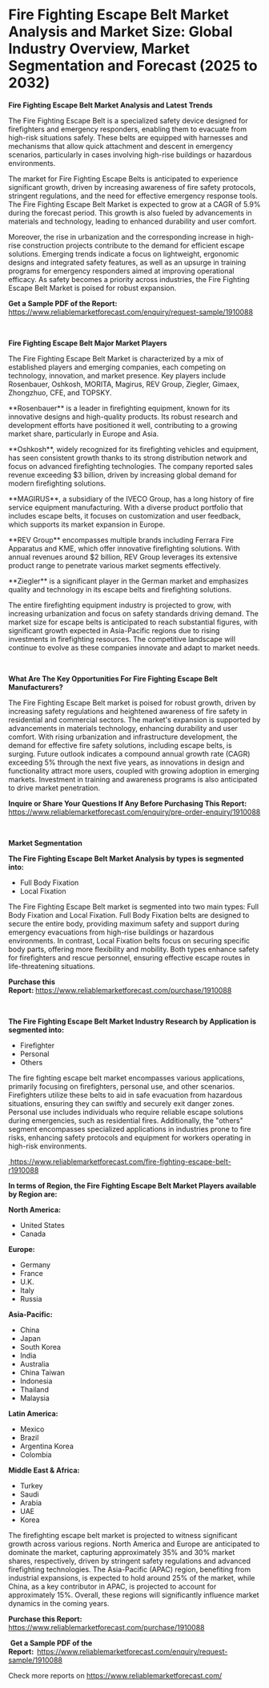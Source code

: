 <p><h1>Fire Fighting Escape Belt Market Analysis and Market Size: Global Industry Overview, Market Segmentation and Forecast (2025 to 2032)</h1></p><p><strong>Fire Fighting Escape Belt Market Analysis and Latest Trends</strong></p>
<p><p>The Fire Fighting Escape Belt is a specialized safety device designed for firefighters and emergency responders, enabling them to evacuate from high-risk situations safely. These belts are equipped with harnesses and mechanisms that allow quick attachment and descent in emergency scenarios, particularly in cases involving high-rise buildings or hazardous environments.</p><p>The market for Fire Fighting Escape Belts is anticipated to experience significant growth, driven by increasing awareness of fire safety protocols, stringent regulations, and the need for effective emergency response tools. The Fire Fighting Escape Belt Market is expected to grow at a CAGR of 5.9% during the forecast period. This growth is also fueled by advancements in materials and technology, leading to enhanced durability and user comfort. </p><p>Moreover, the rise in urbanization and the corresponding increase in high-rise construction projects contribute to the demand for efficient escape solutions. Emerging trends indicate a focus on lightweight, ergonomic designs and integrated safety features, as well as an upsurge in training programs for emergency responders aimed at improving operational efficacy. As safety becomes a priority across industries, the Fire Fighting Escape Belt Market is poised for robust expansion.</p></p>
<p><strong>Get a Sample PDF of the Report:&nbsp;</strong> <a href="https://www.reliablemarketforecast.com/enquiry/request-sample/1910088?utm_campaign=2440&utm_medium=2&utm_source=Github&utm_content=ia&utm_term=01032025&utm_id=fire-fighting-escape-belt">https://www.reliablemarketforecast.com/enquiry/request-sample/1910088</a></p>
<p>&nbsp;</p>
<p><strong>Fire Fighting Escape Belt Major Market Players</strong></p>
<p><p>The Fire Fighting Escape Belt Market is characterized by a mix of established players and emerging companies, each competing on technology, innovation, and market presence. Key players include Rosenbauer, Oshkosh, MORITA, Magirus, REV Group, Ziegler, Gimaex, Zhongzhuo, CFE, and TOPSKY.</p><p>**Rosenbauer** is a leader in firefighting equipment, known for its innovative designs and high-quality products. Its robust research and development efforts have positioned it well, contributing to a growing market share, particularly in Europe and Asia.</p><p>**Oshkosh**, widely recognized for its firefighting vehicles and equipment, has seen consistent growth thanks to its strong distribution network and focus on advanced firefighting technologies. The company reported sales revenue exceeding $3 billion, driven by increasing global demand for modern firefighting solutions.</p><p>**MAGIRUS**, a subsidiary of the IVECO Group, has a long history of fire service equipment manufacturing. With a diverse product portfolio that includes escape belts, it focuses on customization and user feedback, which supports its market expansion in Europe. </p><p>**REV Group** encompasses multiple brands including Ferrara Fire Apparatus and KME, which offer innovative firefighting solutions. With annual revenues around $2 billion, REV Group leverages its extensive product range to penetrate various market segments effectively.</p><p>**Ziegler** is a significant player in the German market and emphasizes quality and technology in its escape belts and firefighting solutions. </p><p>The entire firefighting equipment industry is projected to grow, with increasing urbanization and focus on safety standards driving demand. The market size for escape belts is anticipated to reach substantial figures, with significant growth expected in Asia-Pacific regions due to rising investments in firefighting resources. The competitive landscape will continue to evolve as these companies innovate and adapt to market needs.</p></p>
<p>&nbsp;</p>
<p><strong>What Are The Key Opportunities For Fire Fighting Escape Belt Manufacturers?</strong></p>
<p><p>The Fire Fighting Escape Belt market is poised for robust growth, driven by increasing safety regulations and heightened awareness of fire safety in residential and commercial sectors. The market's expansion is supported by advancements in materials technology, enhancing durability and user comfort. With rising urbanization and infrastructure development, the demand for effective fire safety solutions, including escape belts, is surging. Future outlook indicates a compound annual growth rate (CAGR) exceeding 5% through the next five years, as innovations in design and functionality attract more users, coupled with growing adoption in emerging markets. Investment in training and awareness programs is also anticipated to drive market penetration.</p></p>
<p><strong>Inquire or Share Your Questions If Any Before Purchasing This Report:</strong> <a href="https://www.reliablemarketforecast.com/enquiry/pre-order-enquiry/1910088?utm_campaign=2440&utm_medium=2&utm_source=Github&utm_content=ia&utm_term=01032025&utm_id=fire-fighting-escape-belt">https://www.reliablemarketforecast.com/enquiry/pre-order-enquiry/1910088</a></p>
<p>&nbsp;</p>
<p><strong>Market Segmentation</strong></p>
<p><strong>The Fire Fighting Escape Belt Market Analysis by types is segmented into:</strong></p>
<p><ul><li>Full Body Fixation</li><li>Local Fixation</li></ul></p>
<p><p>The Fire Fighting Escape Belt market is segmented into two main types: Full Body Fixation and Local Fixation. Full Body Fixation belts are designed to secure the entire body, providing maximum safety and support during emergency evacuations from high-rise buildings or hazardous environments. In contrast, Local Fixation belts focus on securing specific body parts, offering more flexibility and mobility. Both types enhance safety for firefighters and rescue personnel, ensuring effective escape routes in life-threatening situations.</p></p>
<p><strong>Purchase this Report:&nbsp;</strong><a href="https://www.reliablemarketforecast.com/purchase/1910088?utm_campaign=2440&utm_medium=2&utm_source=Github&utm_content=ia&utm_term=01032025&utm_id=fire-fighting-escape-belt">https://www.reliablemarketforecast.com/purchase/1910088</a></p>
<p>&nbsp;</p>
<p><strong>The Fire Fighting Escape Belt Market Industry Research by Application is segmented into:</strong></p>
<p><ul><li>Firefighter</li><li>Personal</li><li>Others</li></ul></p>
<p><p>The fire fighting escape belt market encompasses various applications, primarily focusing on firefighters, personal use, and other scenarios. Firefighters utilize these belts to aid in safe evacuation from hazardous situations, ensuring they can swiftly and securely exit danger zones. Personal use includes individuals who require reliable escape solutions during emergencies, such as residential fires. Additionally, the "others" segment encompasses specialized applications in industries prone to fire risks, enhancing safety protocols and equipment for workers operating in high-risk environments.</p></p>
<p><a href="https://www.reliablemarketforecast.com/fire-fighting-escape-belt-r1910088?utm_campaign=2440&utm_medium=2&utm_source=Github&utm_content=ia&utm_term=01032025&utm_id=fire-fighting-escape-belt">&nbsp;https://www.reliablemarketforecast.com/fire-fighting-escape-belt-r1910088</a></p>
<p><strong>In terms of Region, the Fire Fighting Escape Belt Market Players available by Region are:</strong></p>
<p>
    <p> <strong> North America: </strong>
        <ul>
            <li>United States</li>
            <li>Canada</li>
        </ul>
        </p> 
    <p> <strong> Europe: </strong>
        <ul>
            <li>Germany</li>
            <li>France</li>
            <li>U.K.</li>
            <li>Italy</li>
            <li>Russia</li>
        </ul>
        </p> 
    <p> <strong> Asia-Pacific: </strong>
        <ul>
            <li>China</li>
            <li>Japan</li>
            <li>South Korea</li>
            <li>India</li>
            <li>Australia</li>
            <li>China Taiwan</li>
            <li>Indonesia</li>
            <li>Thailand</li>
            <li>Malaysia</li>
        </ul>
        </p> 
    <p> <strong> Latin America: </strong>
        <ul>
            <li>Mexico</li>
            <li>Brazil</li>
            <li>Argentina Korea</li>
            <li>Colombia</li>
        </ul>
        </p> 
    <p> <strong> Middle East & Africa: </strong>
        <ul>
            <li>Turkey</li>
            <li>Saudi</li>
            <li>Arabia</li>
            <li>UAE</li>
            <li>Korea</li>
        </ul>
    </p>
    </p>
<p><p>The firefighting escape belt market is projected to witness significant growth across various regions. North America and Europe are anticipated to dominate the market, capturing approximately 35% and 30% market shares, respectively, driven by stringent safety regulations and advanced firefighting technologies. The Asia-Pacific (APAC) region, benefiting from industrial expansions, is expected to hold around 25% of the market, while China, as a key contributor in APAC, is projected to account for approximately 15%. Overall, these regions will significantly influence market dynamics in the coming years.</p></p>
<p><strong>Purchase this Report: </strong><a href="https://www.reliablemarketforecast.com/purchase/1910088?utm_campaign=2440&utm_medium=2&utm_source=Github&utm_content=ia&utm_term=01032025&utm_id=fire-fighting-escape-belt">https://www.reliablemarketforecast.com/purchase/1910088</a></p>
<p>&nbsp;<strong>Get a Sample PDF of the Report:&nbsp;&nbsp;</strong><a href="https://www.reliablemarketforecast.com/enquiry/request-sample/1910088?utm_campaign=2440&utm_medium=2&utm_source=Github&utm_content=ia&utm_term=01032025&utm_id=fire-fighting-escape-belt">https://www.reliablemarketforecast.com/enquiry/request-sample/1910088</a></p>
<p><strong></strong></p>
<p>Check more reports on <a href="https://www.reliablemarketforecast.com/?utm_campaign=2440&utm_medium=2&utm_source=Github&utm_content=ia&utm_term=01032025&utm_id=fire-fighting-escape-belt">https://www.reliablemarketforecast.com/</a></p>